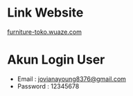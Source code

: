 # Link Website
[furniture-toko.wuaze.com](http://furniture-toko.wuaze.com/)

# Akun Login User
- Email : jovianayoung8376@gmail.com
- Password : 12345678
